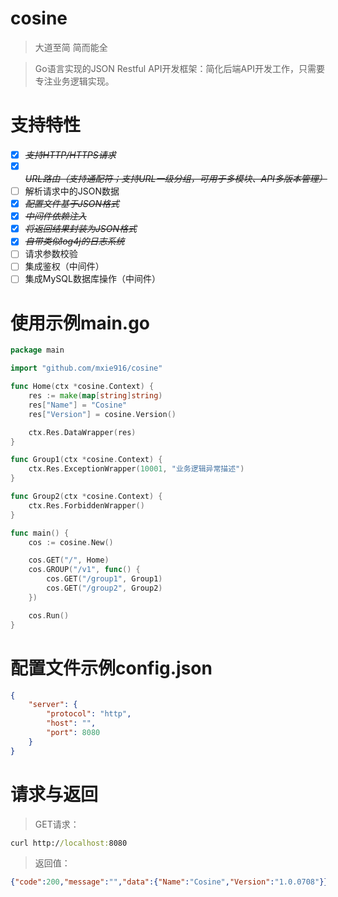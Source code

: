 # cosine
> 大道至简 简而能全

> Go语言实现的JSON Restful API开发框架：简化后端API开发工作，只需要专注业务逻辑实现。

# 支持特性
- [x] ~~*支持HTTP/HTTPS请求*~~
- [x] ~~*URL路由（支持通配符；支持URL一级分组，可用于多模块、API多版本管理）*~~
- [ ] 解析请求中的JSON数据
- [x] ~~*配置文件基于JSON格式*~~
- [x] ~~*中间件依赖注入*~~
- [x] ~~*将返回结果封装为JSON格式*~~
- [x] ~~*自带类似log4j的日志系统*~~
- [ ] 请求参数校验
- [ ] 集成鉴权（中间件）
- [ ] 集成MySQL数据库操作（中间件）

# 使用示例main.go
```go
package main

import "github.com/mxie916/cosine"

func Home(ctx *cosine.Context) {
	res := make(map[string]string)
	res["Name"] = "Cosine"
	res["Version"] = cosine.Version()

	ctx.Res.DataWrapper(res)
}

func Group1(ctx *cosine.Context) {
	ctx.Res.ExceptionWrapper(10001, "业务逻辑异常描述")
}

func Group2(ctx *cosine.Context) {
	ctx.Res.ForbiddenWrapper()
}

func main() {
	cos := cosine.New()

	cos.GET("/", Home)
	cos.GROUP("/v1", func() {
		cos.GET("/group1", Group1)
		cos.GET("/group2", Group2)
	})

	cos.Run()
}
```

# 配置文件示例config.json
```json
{
	"server": {
		"protocol": "http",
		"host": "",
		"port": 8080
	}
}
```

# 请求与返回
> GET请求：
```cmd
curl http://localhost:8080
```

> 返回值：
```json
{"code":200,"message":"","data":{"Name":"Cosine","Version":"1.0.0708"}}
```
